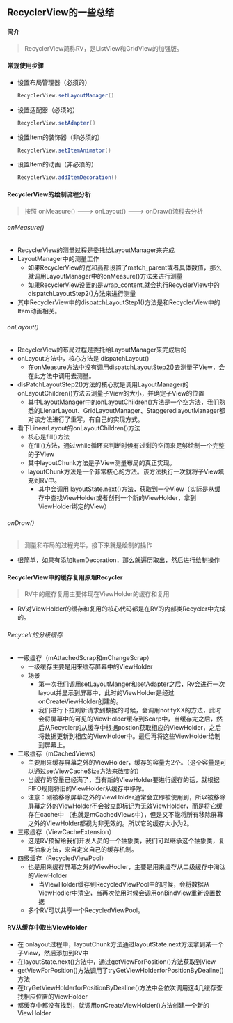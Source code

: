 ## RecyclerView的一些总结



#### 简介

> RecyclerView简称RV，是ListView和GridView的加强版。

#### 常规使用步骤

- 设置布局管理器（必须的）

  ```java
  RecyclerView.setLayoutManager()
  ```

  

- 设置适配器（必须的）

  ```java
  RecyclerView.setAdapter()
  ```

  

- 设置Item的装饰器（非必须的）

  ```java
  RecyclerView.setItemAnimator()
  ```

  

- 设置Item的动画（非必须的）

  ```java
  RecyclerView.addItemDecoration()
  ```

  

#### RecyclerView的绘制流程分析

> 按照 onMeasure() ---> onLayout() ---> onDraw()流程去分析

###### onMeasure()

- RecyclerView的测量过程是委托给LayoutManager来完成
- LayoutManager中的测量工作
  - 如果RecyclerView的宽和高都设置了match_parent或者具体数值，那么就调用LayoutManager中的onMeasure()方法来进行测量
  - 如果RecyclerView设置的是wrap_content,就会执行RecyclerView中的dispatchLayoutStep2()方法来进行测量
- 其中RecyclerView中的dispatchLayoutStep1()方法是和RecyclerView中的Item动画相关。

###### onLayout()

- RecyclerView的布局过程是委托给LayoutManager来完成后的
- onLayout方法中，核心方法是 dispatchLayout()
  - 在onMeasure方法中没有调用dispatchLayoutStep2()去测量子View，会在此方法中调用去测量。
- disPatchLayoutStep2()方法的核心就是调用LayoutManager的onLayoutChildren()方法去测量子View的大小，并确定子View的位置
  - 其中LayoutManager中的onLayoutChildren()方法是一个空方法，我们熟悉的LienarLayout、GridLayoutManager、StaggeredlayoutManager都对该方法进行了重写，有自己的实现方式。
- 看下LinearLayout的onLayoutChildren()方法
  - 核心是fill()方法
  - 在fill()方法，通过while循环来判断时候有过剩的空间来足够绘制一个完整的子View
  - 其中layoutChunk方法是子View测量布局的真正实现。
  - layoutChunk方法是一个非常核心的方法。该方法执行一次就将子View填充到RV中。
    - 其中会调用 layoutState.next()方法，获取到一个View（实际是从缓存中查找ViewHolder或者创刊一个新的ViewHolder，拿到ViewHolder绑定的View）

###### onDraw()

> 测量和布局的过程完毕，接下来就是绘制的操作

- 很简单，如果有添加ItemDecoration，那么就遍历取出，然后进行绘制操作

#### RecyclerView中的缓存复用原理Recycler

> RV中的缓存复用主要体现在ViewHolder的缓存和复用

- RV对ViewHolder的缓存和复用的核心代码都是在RV的内部类Recycler中完成的。

###### Recycelr的分级缓存

- 一级缓存（mAttachedScrap和mChangeScrap）
  - 一级缓存主要是用来缓存屏幕中的ViewHolder
  - 场景
    - 第一次我们调用setLayoutManger和setAdapter之后，Rv会进行一次layout并显示到屏幕中，此时的ViewHolder是经过onCreateViewHolder创建的。
    - 我们进行下拉刷新请求到数据的时候，会调用notifyXX的方法，此时会将屏幕中的可见的ViewHolder缓存到Scarp中，当缓存完之后，然后从Recycler的从缓存中根据postion获取相应的ViewHolder，之后将数据更新到相应的ViewHolder中。最后再将这些ViewHolder绘制到屏幕上。
- 二级缓存（mCachedViews）
  - 主要用来缓存屏幕之外的ViewHolder，缓存的容量为2个。（这个容量是可以通过setViewCacheSize方法来改变的）
  - 当缓存的容量已经满了，当有新的ViewHolder要进行缓存的话，就根据FIFO规则将旧的ViewHolder从缓存中移除。
  - 注意：刚被移除屏幕之外的ViewHolder通常会立即被使用到，所以被移除屏幕之外的ViewHolder不会被立即标记为无效ViewHolder，而是将它缓存在cache中 （也就是mCachedViews中），但是又不能将所有移除屏幕之外的ViewHolder都视为非无效的。所以它的缓存大小为2。
- 三级缓存（ViewCacheExtension）
  - 这是RV预留给我们开发人员的一个抽象类，我们可以继承这个抽象类，复写抽象方法，来自定义自己的缓存机制。
- 四级缓存（RecycledViewPool）
  - 也是用来缓存屏幕之外的ViewHodler，主要是用来缓存从二级缓存中淘汰的ViewHolder
    - 当ViewHolder缓存到RecycledViewPool中的时候，会将数据从ViewHodler中清空，当再次使用时候会调用onBindView重新设置数据
  - 多个RV可以共享一个RecycledViewPool。

#### RV从缓存中取出ViewHolder

- 在 onlayout过程中，layoutChunk方法通过layoutState.next方法拿到某一个子View，然后添加到RV中
- 在layoutState.next()方法中，通过getViewForPosition()方法获取到View
- getViewForPosition()方法调用了tryGetViewHolderforPositionByDealine()方法
- 在tryGetViewHolderforPositionByDealine()方法中会依次调用这4几缓存查找相应位置的ViewHolder
- 都缓存中都没有找到，就调用onCreateViewHolder()方法创建一个新的ViewHolder

